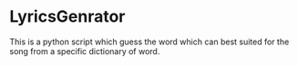 # LyricsGenrator
This is a python script which guess the word which can best suited for the song from a specific dictionary of word.
